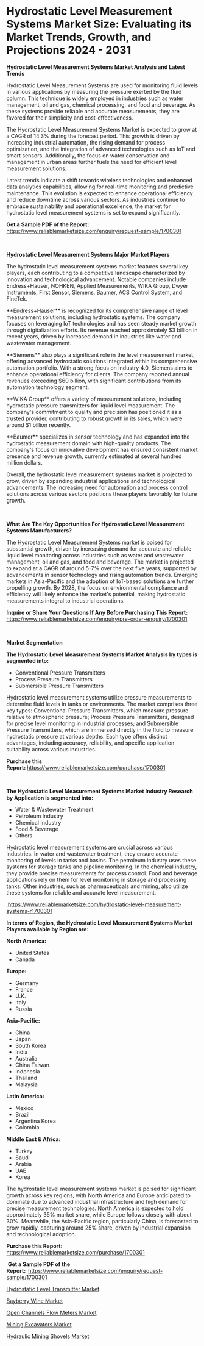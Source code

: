 <p><h1>Hydrostatic Level Measurement Systems Market Size: Evaluating its Market Trends, Growth, and Projections 2024 - 2031</h1></p><p><strong>Hydrostatic Level Measurement Systems Market Analysis and Latest Trends</strong></p>
<p><p>Hydrostatic Level Measurement Systems are used for monitoring fluid levels in various applications by measuring the pressure exerted by the fluid column. This technique is widely employed in industries such as water management, oil and gas, chemical processing, and food and beverage. As these systems provide reliable and accurate measurements, they are favored for their simplicity and cost-effectiveness.</p><p>The Hydrostatic Level Measurement Systems Market is expected to grow at a CAGR of 14.3% during the forecast period. This growth is driven by increasing industrial automation, the rising demand for process optimization, and the integration of advanced technologies such as IoT and smart sensors. Additionally, the focus on water conservation and management in urban areas further fuels the need for efficient level measurement solutions. </p><p>Latest trends indicate a shift towards wireless technologies and enhanced data analytics capabilities, allowing for real-time monitoring and predictive maintenance. This evolution is expected to enhance operational efficiency and reduce downtime across various sectors. As industries continue to embrace sustainability and operational excellence, the market for hydrostatic level measurement systems is set to expand significantly.</p></p>
<p><strong>Get a Sample PDF of the Report:&nbsp;</strong> <a href="https://www.reliablemarketsize.com/enquiry/request-sample/1700301?utm_campaign=1103&utm_medium=2&utm_source=Github&utm_content=ia&utm_term=21102024&utm_id=hydrostatic-level-measurement-systems">https://www.reliablemarketsize.com/enquiry/request-sample/1700301</a></p>
<p>&nbsp;</p>
<p><strong>Hydrostatic Level Measurement Systems Major Market Players</strong></p>
<p><p>The hydrostatic level measurement systems market features several key players, each contributing to a competitive landscape characterized by innovation and technological advancement. Notable companies include Endress+Hauser, NOHKEN, Applied Measurements, WIKA Group, Dwyer Instruments, First Sensor, Siemens, Baumer, ACS Control System, and FineTek.</p><p>**Endress+Hauser** is recognized for its comprehensive range of level measurement solutions, including hydrostatic systems. The company focuses on leveraging IoT technologies and has seen steady market growth through digitalization efforts. Its revenue reached approximately $3 billion in recent years, driven by increased demand in industries like water and wastewater management.</p><p>**Siemens** also plays a significant role in the level measurement market, offering advanced hydrostatic solutions integrated within its comprehensive automation portfolio. With a strong focus on Industry 4.0, Siemens aims to enhance operational efficiency for clients. The company reported annual revenues exceeding $60 billion, with significant contributions from its automation technology segment.</p><p>**WIKA Group** offers a variety of measurement solutions, including hydrostatic pressure transmitters for liquid level measurement. The company's commitment to quality and precision has positioned it as a trusted provider, contributing to robust growth in its sales, which were around $1 billion recently. </p><p>**Baumer** specializes in sensor technology and has expanded into the hydrostatic measurement domain with high-quality products. The company's focus on innovative development has ensured consistent market presence and revenue growth, currently estimated at several hundred million dollars.</p><p>Overall, the hydrostatic level measurement systems market is projected to grow, driven by expanding industrial applications and technological advancements. The increasing need for automation and process control solutions across various sectors positions these players favorably for future growth.</p></p>
<p>&nbsp;</p>
<p><strong>What Are The Key Opportunities For Hydrostatic Level Measurement Systems Manufacturers?</strong></p>
<p><p>The Hydrostatic Level Measurement Systems market is poised for substantial growth, driven by increasing demand for accurate and reliable liquid level monitoring across industries such as water and wastewater management, oil and gas, and food and beverage. The market is projected to expand at a CAGR of around 5-7% over the next five years, supported by advancements in sensor technology and rising automation trends. Emerging markets in Asia-Pacific and the adoption of IoT-based solutions are further propelling growth. By 2028, the focus on environmental compliance and efficiency will likely enhance the market's potential, making hydrostatic measurements integral to industrial operations.</p></p>
<p><strong>Inquire or Share Your Questions If Any Before Purchasing This Report:</strong> <a href="https://www.reliablemarketsize.com/enquiry/pre-order-enquiry/1700301?utm_campaign=1103&utm_medium=2&utm_source=Github&utm_content=ia&utm_term=21102024&utm_id=hydrostatic-level-measurement-systems">https://www.reliablemarketsize.com/enquiry/pre-order-enquiry/1700301</a></p>
<p>&nbsp;</p>
<p><strong>Market Segmentation</strong></p>
<p><strong>The Hydrostatic Level Measurement Systems Market Analysis by types is segmented into:</strong></p>
<p><ul><li>Conventional Pressure Transmitters</li><li>Process Pressure Transmitters</li><li>Submersible Pressure Transmitters</li></ul></p>
<p><p>Hydrostatic level measurement systems utilize pressure measurements to determine fluid levels in tanks or environments. The market comprises three key types: Conventional Pressure Transmitters, which measure pressure relative to atmospheric pressure; Process Pressure Transmitters, designed for precise level monitoring in industrial processes; and Submersible Pressure Transmitters, which are immersed directly in the fluid to measure hydrostatic pressure at various depths. Each type offers distinct advantages, including accuracy, reliability, and specific application suitability across various industries.</p></p>
<p><strong>Purchase this Report:&nbsp;</strong><a href="https://www.reliablemarketsize.com/purchase/1700301?utm_campaign=1103&utm_medium=2&utm_source=Github&utm_content=ia&utm_term=21102024&utm_id=hydrostatic-level-measurement-systems">https://www.reliablemarketsize.com/purchase/1700301</a></p>
<p>&nbsp;</p>
<p><strong>The Hydrostatic Level Measurement Systems Market Industry Research by Application is segmented into:</strong></p>
<p><ul><li>Water & Wastewater Treatment</li><li>Petroleum Industry</li><li>Chemical Industry</li><li>Food & Beverage</li><li>Others</li></ul></p>
<p><p>Hydrostatic level measurement systems are crucial across various industries. In water and wastewater treatment, they ensure accurate monitoring of levels in tanks and basins. The petroleum industry uses these systems for storage tanks and pipeline monitoring. In the chemical industry, they provide precise measurements for process control. Food and beverage applications rely on them for level monitoring in storage and processing tanks. Other industries, such as pharmaceuticals and mining, also utilize these systems for reliable and accurate level measurement.</p></p>
<p><a href="https://www.reliablemarketsize.com/hydrostatic-level-measurement-systems-r1700301?utm_campaign=1103&utm_medium=2&utm_source=Github&utm_content=ia&utm_term=21102024&utm_id=hydrostatic-level-measurement-systems">&nbsp;https://www.reliablemarketsize.com/hydrostatic-level-measurement-systems-r1700301</a></p>
<p><strong>In terms of Region, the Hydrostatic Level Measurement Systems Market Players available by Region are:</strong></p>
<p>
    <p> <strong> North America: </strong>
        <ul>
            <li>United States</li>
            <li>Canada</li>
        </ul>
        </p> 
    <p> <strong> Europe: </strong>
        <ul>
            <li>Germany</li>
            <li>France</li>
            <li>U.K.</li>
            <li>Italy</li>
            <li>Russia</li>
        </ul>
        </p> 
    <p> <strong> Asia-Pacific: </strong>
        <ul>
            <li>China</li>
            <li>Japan</li>
            <li>South Korea</li>
            <li>India</li>
            <li>Australia</li>
            <li>China Taiwan</li>
            <li>Indonesia</li>
            <li>Thailand</li>
            <li>Malaysia</li>
        </ul>
        </p> 
    <p> <strong> Latin America: </strong>
        <ul>
            <li>Mexico</li>
            <li>Brazil</li>
            <li>Argentina Korea</li>
            <li>Colombia</li>
        </ul>
        </p> 
    <p> <strong> Middle East & Africa: </strong>
        <ul>
            <li>Turkey</li>
            <li>Saudi</li>
            <li>Arabia</li>
            <li>UAE</li>
            <li>Korea</li>
        </ul>
    </p>
    </p>
<p><p>The hydrostatic level measurement systems market is poised for significant growth across key regions, with North America and Europe anticipated to dominate due to advanced industrial infrastructure and high demand for precise measurement technologies. North America is expected to hold approximately 35% market share, while Europe follows closely with about 30%. Meanwhile, the Asia-Pacific region, particularly China, is forecasted to grow rapidly, capturing around 25% share, driven by industrial expansion and technological adoption.</p></p>
<p><strong>Purchase this Report: </strong><a href="https://www.reliablemarketsize.com/purchase/1700301?utm_campaign=1103&utm_medium=2&utm_source=Github&utm_content=ia&utm_term=21102024&utm_id=hydrostatic-level-measurement-systems">https://www.reliablemarketsize.com/purchase/1700301</a></p>
<p>&nbsp;<strong>Get a Sample PDF of the Report:&nbsp;&nbsp;</strong><a href="https://www.reliablemarketsize.com/enquiry/request-sample/1700301?utm_campaign=1103&utm_medium=2&utm_source=Github&utm_content=ia&utm_term=21102024&utm_id=hydrostatic-level-measurement-systems">https://www.reliablemarketsize.com/enquiry/request-sample/1700301</a></p>
<p><strong></strong></p>
<p><p><a href="https://github.com/chr1i1herth/Market-Research-Report-List-1/blob/main/hydrostatic-level-transmitter-market.md?utm_campaign=1103&utm_medium=2&utm_source=Github&utm_content=ia&utm_term=21102024&utm_id=hydrostatic-level-measurement-systems">Hydrostatic Level Transmitter Market</a></p><p><a href="https://www.linkedin.com/pulse/bayberry-wine-market-regional-outlook-competition-2024-2031-kmx9f?utm_campaign=1103&utm_medium=2&utm_source=Github&utm_content=ia&utm_term=21102024&utm_id=hydrostatic-level-measurement-systems">Bayberry Wine Market</a></p><p><a href="https://github.com/gareyratsepny/Market-Research-Report-List-1/blob/main/open-channels-flow-meters-market.md?utm_campaign=1103&utm_medium=2&utm_source=Github&utm_content=ia&utm_term=21102024&utm_id=hydrostatic-level-measurement-systems">Open Channels Flow Meters Market</a></p><p><a href="https://issuu.com/reportprime-2/docs/mining-excavators-market-size-2030._4b05f06f615f74?utm_campaign=1103&utm_medium=2&utm_source=Github&utm_content=ia&utm_term=21102024&utm_id=hydrostatic-level-measurement-systems">Mining Excavators Market</a></p><p><a href="https://issuu.com/reportprime-2/docs/hydraulic-mining-shovels-market-siz_526dc64669e331?utm_campaign=1103&utm_medium=2&utm_source=Github&utm_content=ia&utm_term=21102024&utm_id=hydrostatic-level-measurement-systems">Hydraulic Mining Shovels Market</a></p></p>